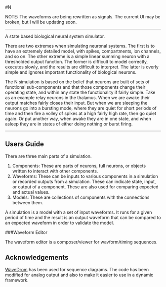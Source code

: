 #N

NOTE: The waveforms are being rewritten as signals. The current UI may be broken, but I will be updating soon.

-------

A state based biological neural system simulator.

There are two extremes when simulating neuronal systems. The first is to have an extremely detailed model, with spikes, compartments, ion channels,
and so on. The other extreme is a simple linear summing neuron with a thresholded output function. The former is difficult to model correctly, executes slowly, and
the results are difficult to interpret. The latter is overly simple and ignores important functionality of biological neurons.

The N simulation is based on the belief that neurons are built of sets of functional sub-components and that those components change their operating state,
and within any state the functionality if fairly simple. Take as an example relay neurons in the thalamus. When we are awake their output matches fairly closes their input.
But when we are sleeping the neurons go into a bursting mode, where they are quiet for short periods of time and then fire a volley of spikes at a high fairly high rate,
then go quiet again. Or put another way, when awake they are in one state, and when asleep they are in states of either doing nothing or burst firing.

***
## Users Guide
There are three main parts of a simulation.

  1. Components: These are parts of neurons, full neurons, or objects written to interact with other components.
  1. Waveforms: These can be inputs to various components in a simulation or recorded outputs from a simulation. These can indicate state, input, or output of a component. These are also used for comparing expected and actual values.
  1. Models: These are collections of components with the connections between them.
  
A simulation is a model with a set of input waveforms. It runs for a given period of time and the result is an output waveform that can be compared to an expected waveform in order to validate the model.

###Waveform Editor

The waveform editor is a composer/viewer for wavform/timing sequences.
    
## Acknowledgements

[WaveDrom](https://code.google.com/p/wavedrom/) has been used for sequence diagrams. The code has been modified for analog output and also to make it easier to use in a dynamic framework.
